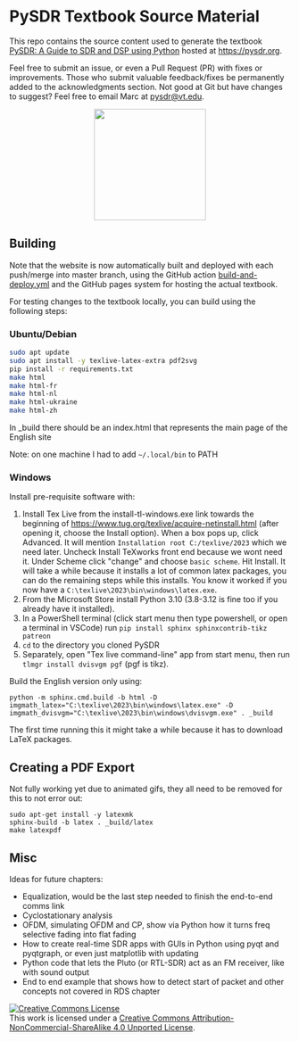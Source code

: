 # PySDR Textbook Source Material

This repo contains the source content used to generate the textbook [PySDR: A Guide to SDR and DSP using Python](https://pysdr.org) hosted at https://pysdr.org.

Feel free to submit an issue, or even a Pull Request (PR) with fixes or improvements.  Those who submit valuable feedback/fixes be permanently added to the acknowledgments section.  Not good at Git but have changes to suggest?  Feel free to email Marc at pysdr@vt.edu.

<p align="center">
  <img width="200" src="https://raw.githubusercontent.com/777arc/PySDR/master/_images/fft_logo_wide.gif" />
</p>

## Building

Note that the website is now automatically built and deployed with each push/merge into master branch, using the GitHub action [build-and-deploy.yml](https://github.com/777arc/PySDR/blob/master/.github/workflows/build-and-deploy.yml) and the GitHub pages system for hosting the actual textbook.

For testing changes to the textbook locally, you can build using the following steps:

### Ubuntu/Debian

```bash
sudo apt update
sudo apt install -y texlive-latex-extra pdf2svg
pip install -r requirements.txt
make html
make html-fr
make html-nl
make html-ukraine
make html-zh
```

In _build there should be an index.html that represents the main page of the English site

Note: on one machine I had to add `~/.local/bin` to PATH

### Windows

Install pre-requisite software with:

1. Install Tex Live from the install-tl-windows.exe link towards the beginning of https://www.tug.org/texlive/acquire-netinstall.html (after opening it, choose the Install option). When a box pops up, click Advanced. It will mention `Installation root C:/texlive/2023` which we need later.  Uncheck Install TeXworks front end because we wont need it.  Under Scheme click "change" and choose `basic scheme`.  Hit Install.  It will take a while because it installs a lot of common latex packages, you can do the remaining steps while this installs.  You know it worked if you now have a `C:\texlive\2023\bin\windows\latex.exe`.
2. From the Microsoft Store install Python 3.10 (3.8-3.12 is fine too if you already have it installed).
3. In a PowerShell terminal (click start menu then type powershell, or open a terminal in VSCode) run `pip install sphinx sphinxcontrib-tikz patreon`
4. `cd` to the directory you cloned PySDR
5. Separately, open "Tex live command-line" app from start menu, then run `tlmgr install dvisvgm pgf` (pgf is tikz).

Build the English version only using:

```
python -m sphinx.cmd.build -b html -D imgmath_latex="C:\texlive\2023\bin\windows\latex.exe" -D imgmath_dvisvgm="C:\texlive\2023\bin\windows\dvisvgm.exe" . _build
```

The first time running this it might take a while because it has to download LaTeX packages.

## Creating a PDF Export

Not fully working yet due to animated gifs, they all need to be removed for this to not error out:

```
sudo apt-get install -y latexmk
sphinx-build -b latex . _build/latex
make latexpdf
```

## Misc

Ideas for future chapters:

* Equalization, would be the last step needed to finish the end-to-end comms link
* Cyclostationary analysis
* OFDM, simulating OFDM and CP, show via Python how it turns freq selective fading into flat fading
* How to create real-time SDR apps with GUIs in Python using pyqt and pyqtgraph, or even just matplotlib with updating
* Python code that lets the Pluto (or RTL-SDR) act as an FM receiver, like with sound output
* End to end example that shows how to detect start of packet and other concepts not covered in RDS chapter

<a rel="license" href="http://creativecommons.org/licenses/by-nc-sa/4.0/"><img alt="Creative Commons License" style="border-width:0" src="https://i.creativecommons.org/l/by-nc-sa/4.0/88x31.png" /></a><br />This work is licensed under a <a rel="license" href="http://creativecommons.org/licenses/by-nc-sa/4.0/">Creative Commons Attribution-NonCommercial-ShareAlike 4.0 Unported License</a>.
